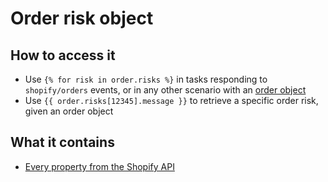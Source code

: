 # Order risk object

## How to access it

* Use `{% for risk in order.risks %}` in tasks responding to `shopify/orders`  events, or in any other scenario with an [order object](https://help.usemechanic.com/liquid/the-order-object)
* Use `{{ order.risks[12345].message }}` to retrieve a specific order risk, given an order object

## What it contains

* [Every property from the Shopify API](https://help.shopify.com/en/api/reference/orders/order-risk#properties)

